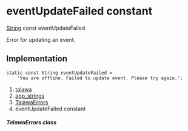 
<div>

# eventUpdateFailed constant

</div>


[String](https://api.flutter.dev/flutter/dart-core/String-class.html)
const eventUpdateFailed



Error for updating an event.



## Implementation

``` language-dart
static const String eventUpdateFailed =
    'You are offline. Failed to update event. Please try again.';
```







1.  [talawa](../../index.html)
2.  [app_strings](../../constants_app_strings/)
3.  [TalawaErrors](../../constants_app_strings/TalawaErrors-class.html)
4.  eventUpdateFailed constant

##### TalawaErrors class







